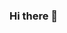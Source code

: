 ### Hi there 👋

<!--
**Nirmian/Nirmian** is a ✨ _special_ ✨ repository because its `README.md` (this file) appears on your GitHub profile.

Here are some ideas to get you started:

- 🔭 I’m currently working on Gizmos

[![Anurag's GitHub stats](https://github-readme-stats.vercel.app/api?username=Nirmian)](https://github.com/anuraghazra/github-readme-stats)
![Anurag's GitHub stats](https://github-readme-stats.vercel.app/api?username=Nirmian&show_icons=true&theme=tokyonight)
-->
